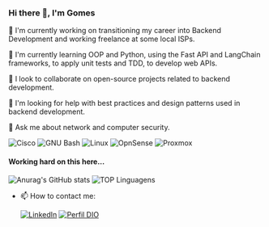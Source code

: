 ### Hi there 👋, I'm Gomes

🔭 I'm currently working on transitioning my career into Backend Development and working freelance at some local ISPs.

🌱 I'm currently learning OOP and Python, using the Fast API and LangChain frameworks, to apply unit tests and TDD, to develop web APIs.

👯 I look to collaborate on open-source projects related to backend development.

🤔 I'm looking for help with best practices and design patterns used in backend development.

💬 Ask me about network and computer security.

  ![Cisco](https://img.shields.io/badge/cisco-000?style=for-the-badge&logo=cisco)
  ![GNU Bash](https://img.shields.io/badge/gnu_bash-000?style=for-the-badge&logo=gnubash)
  ![Linux](https://img.shields.io/badge/linux-000?style=for-the-badge&logo=linux)
  ![OpnSense](https://img.shields.io/badge/opnsense-000?style=for-the-badge&logo=opnsense)
  ![Proxmox](https://img.shields.io/badge/proxmox-000?style=for-the-badge&logo=proxmox)
   
#### Working hard on this here...

![Anurag's GitHub stats](https://github-readme-stats.vercel.app/api?username=navigos&show_icons=true&theme=radical)
![TOP Linguagens](https://github-readme-stats.vercel.app/api/top-langs/?username=navigos&layout=compact&theme=radical)

- 📫 How to contact me:
  
  [![LinkedIn](https://img.shields.io/badge/LinkedIn-0077B5?style=for-the-badge&logo=linkedin&logoColor=white)](https://www.linkedin.com/in/navigos/)
  [![Perfil DIO](https://img.shields.io/badge/-profile%20on%20DIO-0077B5?style=for-the-badge)](https://www.dio.me/users/navigos)